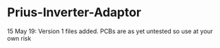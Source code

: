 # Prius-Inverter-Adaptor

15 May 19:  Version 1 files added.  PCBs are as yet untested so use at your own risk
